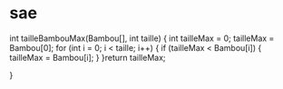 # sae
int tailleBambouMax(Bambou[], int taille) {
	int tailleMax = 0;
	tailleMax = Bambou[0];
	for (int i = 0; i < taille; i++) {
		if (tailleMax < Bambou[i])
		{
			tailleMax = Bambou[i];
		}
	}return tailleMax;

}
